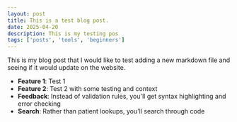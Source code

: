 ```yaml
---
layout: post
title: This is a test blog post.
date: 2025-04-20
description: This is my testing pos
tags: ['posts', 'tools', 'beginners']
---
```


This is my blog post that I would like to test adding a new markdown file and seeing if it would update on the website.

- **Feature 1**: Test 1
- **Feature 2**: Test 2 with some testing and context
- **Feedback**: Instead of validation rules, you'll get syntax highlighting and error checking
- **Search**: Rather than patient lookups, you'll search through code